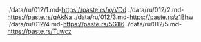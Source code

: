 ./data/ru/012/1.md-https://paste.rs/xyVDd
./data/ru/012/2.md-https://paste.rs/qAkNa
./data/ru/012/3.md-https://paste.rs/z1Bhw
./data/ru/012/4.md-https://paste.rs/5G1l6
./data/ru/012/5.md-https://paste.rs/Tuwcz